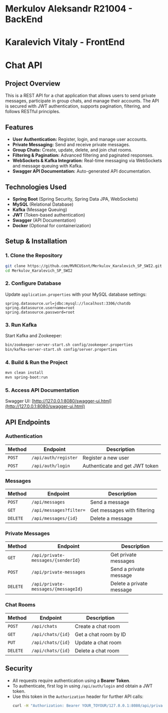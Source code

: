 # Merkulov Aleksandr R21004 - BackEnd 
# Karalevich Vitaly - FrontEnd

# **Chat API**

## **Project Overview**

This is a REST API for a chat application that allows users to send private messages, participate in group chats, and manage their accounts. The API is secured with JWT authentication, supports pagination, filtering, and follows RESTful principles.

## **Features**

- **User Authentication:** Register, login, and manage user accounts.
- **Private Messaging:** Send and receive private messages.
- **Group Chats:** Create, update, delete, and join chat rooms.
- **Filtering & Pagination:** Advanced filtering and paginated responses.
- **WebSockets & Kafka Integration:** Real-time messaging via WebSockets and message queuing with Kafka.
- **Swagger API Documentation:** Auto-generated API documentation.

## **Technologies Used**

- **Spring Boot** (Spring Security, Spring Data JPA, WebSockets)
- **MySQL** (Relational Database)
- **Kafka** (Message Queuing)
- **JWT** (Token-based authentication)
- **Swagger** (API Documentation)
- **Docker** (Optional for containerization)

## **Setup & Installation**

### **1. Clone the Repository**

```sh
git clone https://github.com/MVRCUSsnt/Merkulov_Karalevich_SP_SWI2.git
cd Merkulov_Karalevich_SP_SWI2
```

### **2. Configure Database**

Update `application.properties` with your MySQL database settings:

```properties
spring.datasource.url=jdbc:mysql://localhost:3306/chatdb
spring.datasource.username=root
spring.datasource.password=root
```

### **3. Run Kafka**

Start Kafka and Zookeeper:

```sh
bin/zookeeper-server-start.sh config/zookeeper.properties
bin/kafka-server-start.sh config/server.properties
```

### **4. Build & Run the Project**

```sh
mvn clean install
mvn spring-boot:run
```

### **5. Access API Documentation**

Swagger UI: [http://127.0.0.1:8080/swagger-ui.html](http://127.0.0.1:8080/swagger-ui.html)

## **API Endpoints**

### **Authentication**

| Method | Endpoint             | Description                    |
| ------ | -------------------- | ------------------------------ |
| `POST` | `/api/auth/register` | Register a new user            |
| `POST` | `/api/auth/login`    | Authenticate and get JWT token |

### **Messages**

| Method   | Endpoint                | Description                 |
| -------- | ----------------------- | --------------------------- |
| `POST`   | `/api/messages`         | Send a message              |
| `GET`    | `/api/messages?filter=` | Get messages with filtering |
| `DELETE` | `/api/messages/{id}`    | Delete a message            |

### **Private Messages**

| Method   | Endpoint                            | Description              |
| -------- | ----------------------------------- | ------------------------ |
| `GET`    | `/api/private-messages/{senderId}`  | Get private messages     |
| `POST`   | `/api/private-messages`             | Send a private message   |
| `DELETE` | `/api/private-messages/{messageId}` | Delete a private message |

### **Chat Rooms**

| Method   | Endpoint          | Description           |
| -------- | ----------------- | --------------------- |
| `POST`   | `/api/chats`      | Create a chat room    |
| `GET`    | `/api/chats/{id}` | Get a chat room by ID |
| `PUT`    | `/api/chats/{id}` | Update a chat room    |
| `DELETE` | `/api/chats/{id}` | Delete a chat room    |

## **Security**

- All requests require authentication using a **Bearer Token**.
- To authenticate, first log in using `/api/auth/login` and obtain a JWT token.
- Use this token in the `Authorization` header for further API calls:
  ```sh
  curl -H "Authorization: Bearer YOUR_TOYOUR/127.0.0.1:8080/api/private-messages/1
  ```





